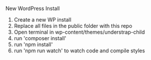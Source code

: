 New WordPress Install

1. Create a new WP install
2. Replace all files in the public folder with this repo
3. Open terminal in wp-content/themes/understrap-child
4. run 'composer install'
5. run 'npm install'
6. run 'npm run watch' to watch code and compile styles